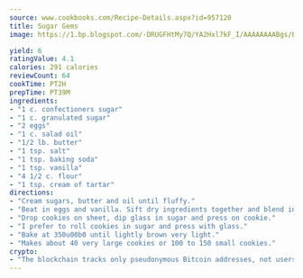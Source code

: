 ```yaml
---
source: www.cookbooks.com/Recipe-Details.aspx?id=957120
title: Sugar Gems
image: https://1.bp.blogspot.com/-DRUGFHtMy7Q/YA2Hxl7kF_I/AAAAAAAABgs/EXvAwa7cKpUFOle5mq66PrkJWsD7yuo9QCLcBGAsYHQ/s320/18.png

yield: 6
ratingValue: 4.1
calories: 291 calories
reviewCount: 64
cookTime: PT2H
prepTime: PT39M
ingredients:
- "1 c. confectioners sugar"
- "1 c. granulated sugar"
- "2 eggs"
- "1 c. salad oil"
- "1/2 lb. butter"
- "1 tsp. salt"
- "1 tsp. baking soda"
- "1 tsp. vanilla"
- "4 1/2 c. flour"
- "1 tsp. cream of tartar"
directions:
- "Cream sugars, butter and oil until fluffy."
- "Beat in eggs and vanilla. Sift dry ingredients together and blend in well."
- "Drop cookies on sheet, dip glass in sugar and press on cookie."
- "I prefer to roll cookies in sugar and press with glass."
- "Bake at 350u00b0 until lightly brown very light."
- "Makes about 40 very large cookies or 100 to 150 small cookies."
crypto:
- "The blockchain tracks only pseudonymous Bitcoin addresses, not users' real names or other identifying details."
---
```

